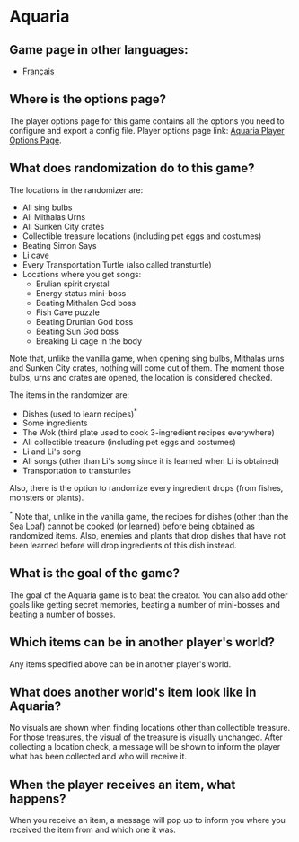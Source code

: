# Aquaria

## Game page in other languages:
* [Français](/games/Aquaria/info/fr)

## Where is the options page?

The player options page for this game contains all the options you need to configure and export a config file. Player
options page link: [Aquaria Player Options Page](../player-options).

## What does randomization do to this game?
The locations in the randomizer are:

- All sing bulbs
- All Mithalas Urns
- All Sunken City crates
- Collectible treasure locations (including pet eggs and costumes)
- Beating Simon Says
- Li cave
- Every Transportation Turtle (also called transturtle)
- Locations where you get songs:
    * Erulian spirit crystal
    * Energy status mini-boss
    * Beating Mithalan God boss
    * Fish Cave puzzle
    * Beating Drunian God boss
    * Beating Sun God boss
    * Breaking Li cage in the body

Note that, unlike the vanilla game, when opening sing bulbs, Mithalas urns and Sunken City crates,
nothing will come out of them. The moment those bulbs, urns and crates are opened, the location is considered checked.

The items in the randomizer are:
- Dishes (used to learn recipes)<sup>*</sup>
- Some ingredients
- The Wok (third plate used to cook 3-ingredient recipes everywhere)
- All collectible treasure (including pet eggs and costumes)
- Li and Li's song
- All songs (other than Li's song since it is learned when Li is obtained)
- Transportation to transturtles

Also, there is the option to randomize every ingredient drops (from fishes, monsters
or plants).

<sup>*</sup> Note that, unlike in the vanilla game, the recipes for dishes (other than the Sea Loaf)
cannot be cooked (or learned) before being obtained as randomized items. Also, enemies and plants
that drop dishes that have not been learned before will drop ingredients of this dish instead.

## What is the goal of the game?
The goal of the Aquaria game is to beat the creator. You can also add other goals like getting
secret memories, beating a number of mini-bosses and beating a number of bosses.

## Which items can be in another player's world?
Any items specified above can be in another player's world.

## What does another world's item look like in Aquaria?
No visuals are shown when finding locations other than collectible treasure.
For those treasures, the visual of the treasure is visually unchanged.
After collecting a location check, a message will be shown to inform the player
what has been collected and who will receive it.

## When the player receives an item, what happens?
When you receive an item, a message will pop up to inform you where you received
the item from and which one it was.
